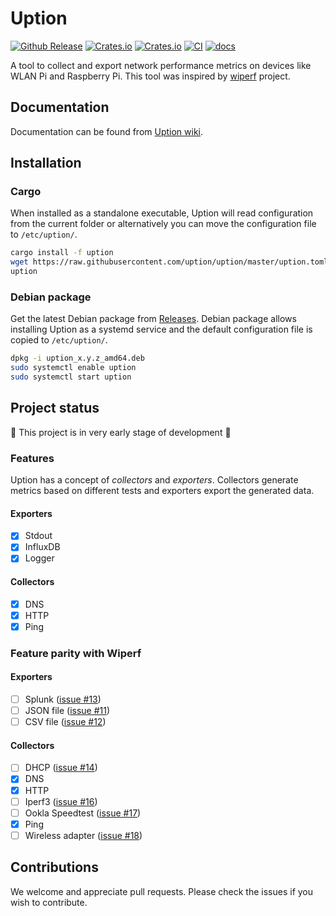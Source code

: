 # Uption

[![Github Release](https://img.shields.io/github/v/release/uption/uption?include_prereleases)](https://github.com/uption/uption/releases)
[![Crates.io](https://img.shields.io/crates/v/uption)](https://crates.io/crates/uption)
[![Crates.io](https://img.shields.io/crates/l/uption)](./LICENSE)
[![CI](https://github.com/uption/uption/workflows/CI/badge.svg)](https://github.com/uption/uption/actions?query=workflow%3ACI)
[![docs](https://img.shields.io/badge/docs-Uption%20wiki-blue)](https://github.com/uption/uption/wiki)

A tool to collect and export network performance metrics on devices like WLAN Pi and Raspberry Pi.
This tool was inspired by [wiperf](https://github.com/wifinigel/wiperf) project.

## Documentation

Documentation can be found from [Uption wiki](https://github.com/uption/uption/wiki).

## Installation

### Cargo

When installed as a standalone executable, Uption will read configuration from the current folder or
alternatively you can move the configuration file to `/etc/uption/`.

```sh
cargo install -f uption
wget https://raw.githubusercontent.com/uption/uption/master/uption.toml
uption
```

### Debian package

Get the latest Debian package from [Releases](https://github.com/uption/uption/releases). Debian
package allows installing Uption as a systemd service and the default configuration file is copied
to `/etc/uption/`.

```sh
dpkg -i uption_x.y.z_amd64.deb
sudo systemctl enable uption
sudo systemctl start uption
```

## Project status

🚧 This project is in very early stage of development 🚧

### Features

Uption has a concept of _collectors_ and _exporters_. Collectors generate metrics based on different tests and exporters export the generated data.

#### Exporters

- [x] Stdout
- [x] InfluxDB
- [x] Logger

#### Collectors

- [x] DNS
- [x] HTTP
- [x] Ping

### Feature parity with Wiperf

#### Exporters

- [ ] Splunk ([issue #13](https://github.com/uption/uption/issues/13))
- [ ] JSON file ([issue #11](https://github.com/uption/uption/issues/11))
- [ ] CSV file ([issue #12](https://github.com/uption/uption/issues/12))

#### Collectors

- [ ] DHCP ([issue #14](https://github.com/uption/uption/issues/14))
- [x] DNS
- [x] HTTP
- [ ] Iperf3 ([issue #16](https://github.com/uption/uption/issues/16))
- [ ] Ookla Speedtest ([issue #17](https://github.com/uption/uption/issues/17))
- [x] Ping
- [ ] Wireless adapter ([issue #18](https://github.com/uption/uption/issues/18))

## Contributions

We welcome and appreciate pull requests. Please check the issues if you wish to contribute.
